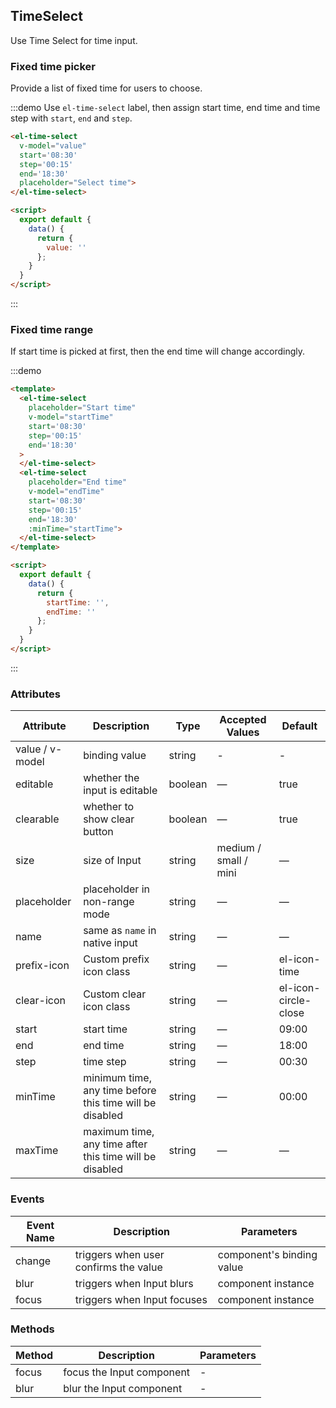## TimeSelect

Use Time Select for time input.

### Fixed time picker

Provide a list of fixed time for users to choose.

:::demo Use `el-time-select` label, then assign start time, end time and time step with `start`, `end` and `step`.
```html
<el-time-select
  v-model="value"
  start='08:30'
  step='00:15'
  end='18:30'
  placeholder="Select time">
</el-time-select>

<script>
  export default {
    data() {
      return {
        value: ''
      };
    }
  }
</script>
```
:::

### Fixed time range

If start time is picked at first, then the end time will change accordingly.

:::demo
```html
<template>
  <el-time-select
    placeholder="Start time"
    v-model="startTime"
    start='08:30'
    step='00:15'
    end='18:30'
  >
  </el-time-select>
  <el-time-select
    placeholder="End time"
    v-model="endTime"
    start='08:30'
    step='00:15'
    end='18:30'
    :minTime="startTime">
  </el-time-select>
</template>

<script>
  export default {
    data() {
      return {
        startTime: '',
        endTime: ''
      };
    }
  }
</script>
```
:::

### Attributes
| Attribute      | Description          | Type      | Accepted Values       | Default  |
|---------- |-------------- |---------- |--------------------------------  |-------- |
| value / v-model | binding value | string | - | - |
| editable | whether the input is editable | boolean | — | true |
| clearable | whether to show clear button | boolean | — | true |
| size | size of Input | string | medium / small / mini | — |
| placeholder | placeholder in non-range mode | string | — | — |
| name | same as `name` in native input | string | — | — |
| prefix-icon | Custom prefix icon class | string | — | el-icon-time |
| clear-icon | Custom clear icon class | string | — | el-icon-circle-close |
| start | start time | string | — | 09:00 |
| end | end time | string | — | 18:00 |
| step | time step | string | — | 00:30 |
| minTime | minimum time, any time before this time will be disabled | string | — | 00:00 |
| maxTime | maximum time, any time after this time will be disabled | string | — | — |


### Events
| Event Name | Description | Parameters |
|---------|--------|---------|
| change | triggers when user confirms the value | component's binding value |
| blur | triggers when Input blurs | component instance |
| focus | triggers when Input focuses | component instance |

### Methods
| Method | Description | Parameters |
| ---- | ---- | ---- |
| focus | focus the Input component | - |
| blur | blur the Input component | - |
